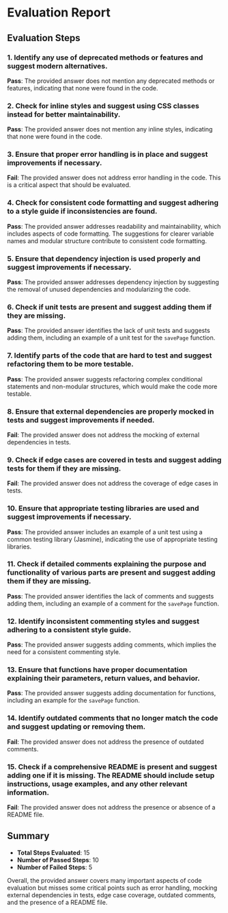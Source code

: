 # Evaluation Report

## Evaluation Steps

### 1. Identify any use of deprecated methods or features and suggest modern alternatives.
**Pass**: The provided answer does not mention any deprecated methods or features, indicating that none were found in the code.

### 2. Check for inline styles and suggest using CSS classes instead for better maintainability.
**Pass**: The provided answer does not mention any inline styles, indicating that none were found in the code.

### 3. Ensure that proper error handling is in place and suggest improvements if necessary.
**Fail**: The provided answer does not address error handling in the code. This is a critical aspect that should be evaluated.

### 4. Check for consistent code formatting and suggest adhering to a style guide if inconsistencies are found.
**Pass**: The provided answer addresses readability and maintainability, which includes aspects of code formatting. The suggestions for clearer variable names and modular structure contribute to consistent code formatting.

### 5. Ensure that dependency injection is used properly and suggest improvements if necessary.
**Pass**: The provided answer addresses dependency injection by suggesting the removal of unused dependencies and modularizing the code.

### 6. Check if unit tests are present and suggest adding them if they are missing.
**Pass**: The provided answer identifies the lack of unit tests and suggests adding them, including an example of a unit test for the `savePage` function.

### 7. Identify parts of the code that are hard to test and suggest refactoring them to be more testable.
**Pass**: The provided answer suggests refactoring complex conditional statements and non-modular structures, which would make the code more testable.

### 8. Ensure that external dependencies are properly mocked in tests and suggest improvements if needed.
**Fail**: The provided answer does not address the mocking of external dependencies in tests.

### 9. Check if edge cases are covered in tests and suggest adding tests for them if they are missing.
**Fail**: The provided answer does not address the coverage of edge cases in tests.

### 10. Ensure that appropriate testing libraries are used and suggest improvements if necessary.
**Pass**: The provided answer includes an example of a unit test using a common testing library (Jasmine), indicating the use of appropriate testing libraries.

### 11. Check if detailed comments explaining the purpose and functionality of various parts are present and suggest adding them if they are missing.
**Pass**: The provided answer identifies the lack of comments and suggests adding them, including an example of a comment for the `savePage` function.

### 12. Identify inconsistent commenting styles and suggest adhering to a consistent style guide.
**Pass**: The provided answer suggests adding comments, which implies the need for a consistent commenting style.

### 13. Ensure that functions have proper documentation explaining their parameters, return values, and behavior.
**Pass**: The provided answer suggests adding documentation for functions, including an example for the `savePage` function.

### 14. Identify outdated comments that no longer match the code and suggest updating or removing them.
**Fail**: The provided answer does not address the presence of outdated comments.

### 15. Check if a comprehensive README is present and suggest adding one if it is missing. The README should include setup instructions, usage examples, and any other relevant information.
**Fail**: The provided answer does not address the presence or absence of a README file.

## Summary

- **Total Steps Evaluated**: 15
- **Number of Passed Steps**: 10
- **Number of Failed Steps**: 5

Overall, the provided answer covers many important aspects of code evaluation but misses some critical points such as error handling, mocking external dependencies in tests, edge case coverage, outdated comments, and the presence of a README file.
